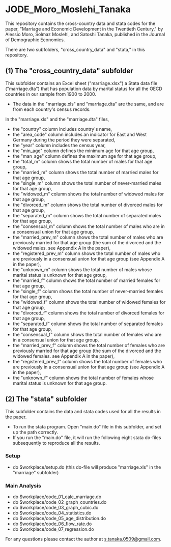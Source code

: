 # JODE_Moro_Moslehi_Tanaka
This repository contains the cross-country data and stata codes for the paper, "Marriage and Economic Development in the Twentieth Century," by Alessio Moro, Solmaz Moslehi, and Satoshi Tanaka, published in the Journal of Demographic Economics.

There are two subfolders, "cross_country_data" and "stata," in this repository.

## (1) The "cross_country_data" subfolder
This subfolder contains an Excel sheet ("marriage.xlsx") a Stata data file ("marriage.dta") that has population data by marital status for all the OECD countries in our sample from 1900 to 2000.

- The data in the "marriage.xls" and "marriage.dta" are the same, and are from each country's census records.

In the "marriage.xls" and the "marriage.dta" files,
- the "country" column includes country's name,
- the "area_code" column includes an indicator for East and West Germany during the period they were separated,
- the "year" column includes the census year,
- the "min_age" column defines the minimum age for that age group,
- the "man_age" column defines the maximum age for that age group,
- the "total_m" column shows the total number of males for that age group,
- the "married_m" column shows the total number of married males for that age group,
- the "single_m" column shows the total number of never-married males for that age group,
- the "widowed_m" column shows the total number of widowed males for that age group,
- the "divorced_m" column shows the total number of divorced males for that age group,
- the "separated_m" column shows the total number of separated males for that age group,
- the "consensual_m" column shows the total number of males who are in a consensual union for that age group,
- the "married_prev_m" column shows the total number of males who are previously married for that age group (the sum of the divorced and the widowed males. see Appendix A in the paper),
- the "registered_prev_m" column shows the total number of males who are previously in a consensual union for that age group (see Appendix A in the paper),
- the "unknown_m" column shows the total number of males whose marital status is unknown for that age group,
- the "married_f" column shows the total number of married females for that age group,
- the "single_f" column shows the total number of never-married females for that age group,
- the "widowed_f" column shows the total number of widowed females for that age group,
- the "divorced_f" column shows the total number of divorced females for that age group,
- the "separated_f" column shows the total number of separated females for that age group,
- the "consensual_f" column shows the total number of females who are in a consensual union for that age group,
- the "married_prev_f" column shows the total number of females who are previously married for that age group (the sum of the divorced and the widowed females. see Appendix A in the paper),
- the "registered_prev_f" column shows the total number of females who are previously in a consensual union for that age group (see Appendix A in the paper),
- the "unknown_f" column shows the total number of females whose marital status is unknown for that age group.

## (2) The "stata" subfolder
This subfolder contains the data and stata codes used for all the results in the paper.

- To run the stata program. Open "main.do" file in this subfolder, and set up the path correctly.
- If you run the "main.do" file, it will run the following eight stata do-files subsequently to reproduce all the results.

### Setup
- do $workplace/setup.do (this do-file will produce "marriage.xls" in the "marriage" subfolder)

### Main Analysis
- do $workplace/code_01_calc_marriage.do
- do $workplace/code_02_graph_countries.do
- do $workplace/code_03_graph_cubic.do
- do $workplace/code_04_statistics.do
- do $workplace/code_05_age_distribution.do
- do $workplace/code_06_flow_rate.do
- do $workplace/code_07_regression.do

For any questions please contact the author at s.tanaka.0509@gmail.com.
